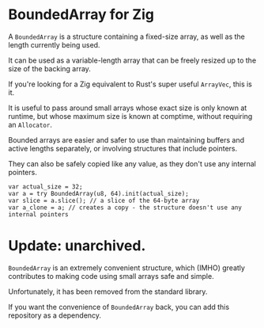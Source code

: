 # BoundedArray for Zig

A `BoundedArray` is a structure containing a fixed-size array, as well as the length currently being used.

It can be used as a variable-length array that can be freely resized up to the size of the backing array.

If you're looking for a Zig equivalent to Rust's super useful `ArrayVec`, this is it.

It is useful to pass around small arrays whose exact size is only known at runtime, but whose maximum size is known at comptime, without requiring an `Allocator`.

Bounded arrays are easier and safer to use than maintaining buffers and active lengths separately, or involving structures that include pointers.

They can also be safely copied like any value, as they don't use any internal pointers.

```zig
var actual_size = 32;
var a = try BoundedArray(u8, 64).init(actual_size);
var slice = a.slice(); // a slice of the 64-byte array
var a_clone = a; // creates a copy - the structure doesn't use any internal pointers
```

# Update: unarchived.

`BoundedArray` is an extremely convenient structure, which (IMHO) greatly contributes to making code using small arrays safe and simple.

Unfortunately, it has been removed from the standard library.

If you want the convenience of `BoundedArray` back, you can add this repository as a dependency.
